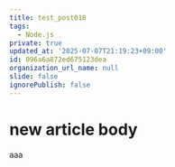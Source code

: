 ```yaml
---
title: test_post018
tags:
  - Node.js
private: true
updated_at: '2025-07-07T21:19:23+09:00'
id: 096a6a872ed675123dea
organization_url_name: null
slide: false
ignorePublish: false
---
```

# new article body
aaa
